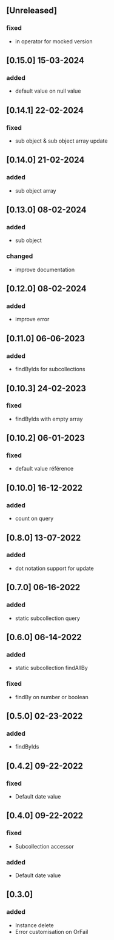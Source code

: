 ## [Unreleased]
### fixed
- in operator for mocked version

## [0.15.0] 15-03-2024
### added
- default value on null value

## [0.14.1] 22-02-2024
### fixed
- sub object & sub object array update

## [0.14.0] 21-02-2024
### added
- sub object array

## [0.13.0] 08-02-2024
### added
- sub object
### changed
- improve documentation

## [0.12.0] 08-02-2024
### added
- improve error

## [0.11.0] 06-06-2023
### added
- findByIds for subcollections

## [0.10.3] 24-02-2023
### fixed
- findByIds with empty array

## [0.10.2] 06-01-2023
### fixed
- default value référence

## [0.10.0] 16-12-2022
### added
- count on query

## [0.8.0] 13-07-2022
### added
- dot notation support for update

## [0.7.0] 06-16-2022
### added
- static subcollection query

## [0.6.0] 06-14-2022
### added
- static subcollection findAllBy
### fixed
- findBy on number or boolean

## [0.5.0] 02-23-2022
### added
- findByIds

## [0.4.2] 09-22-2022
### fixed
- Default date value

## [0.4.0] 09-22-2022
### fixed
- Subcollection accessor
### added
- Default date value

## [0.3.0]
### added
- Instance delete
- Error customisation on OrFail